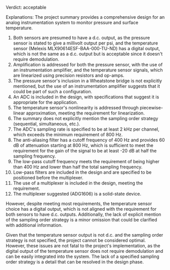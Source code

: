 Verdict: acceptable

Explanations: 
The project summary provides a comprehensive design for an analog instrumentation system to monitor pressure and surface temperature. 

1. Both sensors are presumed to have a d.c. output, as the pressure sensor is stated to give a millivolt output per psi, and the temperature sensor (Melexis MLX90614ESF-BAA-000-TU-ND) has a digital output, which is not the same as a d.c. output but is acceptable since it doesn't require demodulation.
2. Amplification is addressed for both the pressure sensor, with the use of an instrumentation amplifier, and the temperature sensor signals, which are linearized using precision resistors and op-amps.
3. The pressure sensor's inclusion in a Wheatstone bridge is not explicitly mentioned, but the use of an instrumentation amplifier suggests that it could be part of such a configuration.
4. An ADC is included in the design, with specifications that suggest it is appropriate for the application.
5. The temperature sensor's nonlinearity is addressed through piecewise-linear approximation, meeting the requirement for linearization.
6. The summary does not explicitly mention the sampling order strategy (sequential, simultaneous, etc.).
7. The ADC's sampling rate is specified to be at least 2 kHz per channel, which exceeds the minimum requirement of 800 Hz.
8. The anti-aliasing filter has a cutoff frequency of 400 Hz and provides 60 dB of attenuation starting at 800 Hz, which is sufficient to meet the requirement for the gain of the signal to be at least -20 dB at half the sampling frequency.
9. The low-pass cutoff frequency meets the requirement of being higher than 400 Hz and lower than half the total sampling frequency.
10. Low-pass filters are included in the design and are specified to be positioned before the multiplexer.
11. The use of a multiplexer is included in the design, meeting the requirement.
12. The multiplexer suggested (ADG1606) is a solid-state device.

However, despite meeting most requirements, the temperature sensor choice has a digital output, which is not aligned with the requirement for both sensors to have d.c. outputs. Additionally, the lack of explicit mention of the sampling order strategy is a minor omission that could be clarified with additional information. 

Given that the temperature sensor output is not d.c. and the sampling order strategy is not specified, the project cannot be considered optimal. However, these issues are not fatal to the project's implementation, as the digital output of the temperature sensor does not require demodulation and can be easily integrated into the system. The lack of a specified sampling order strategy is a detail that can be resolved in the design phase.